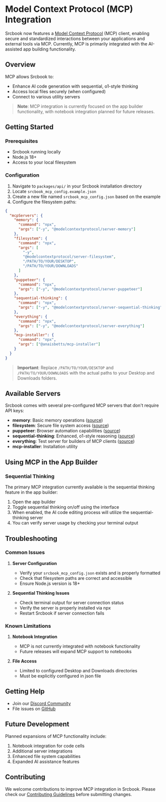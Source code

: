 # Model Context Protocol (MCP) Integration

Srcbook now features a [Model Context Protocol](https://modelcontextprotocol.io) (MCP) client, enabling secure and standardized interactions between your applications and external tools via MCP. Currently, MCP is primarily integrated with the AI-assisted app building functionality.

## Overview

MCP allows Srcbook to:
- Enhance AI code generation with sequential, o1-style thinking
- Access local files securely (when configured)
- Connect to various utility servers

> **Note**: MCP integration is currently focused on the app builder functionality, with notebook integration planned for future releases.

## Getting Started

### Prerequisites

- Srcbook running locally
- Node.js 18+
- Access to your local filesystem

### Configuration

1. Navigate to `packages/api/` in your Srcbook installation directory
2. Locate `srcbook_mcp_config.example.json`
3. Create a new file named `srcbook_mcp_config.json` based on the example
4. Configure the filesystem paths:

```json
{
  "mcpServers": {
    "memory": {
      "command": "npx",
      "args": ["-y", "@modelcontextprotocol/server-memory"]
    },
    "filesystem": {
      "command": "npx",
      "args": [
        "-y",
        "@modelcontextprotocol/server-filesystem",
        "/PATH/TO/YOUR/DESKTOP",
        "/PATH/TO/YOUR/DOWNLOADS"
      ]
    },
    "puppeteer": {
      "command": "npx",
      "args": ["-y", "@modelcontextprotocol/server-puppeteer"]
    },
    "sequential-thinking": {
      "command": "npx",
      "args": ["-y", "@modelcontextprotocol/server-sequential-thinking"]
    },
    "everything": {
      "command": "npx",
      "args": ["-y", "@modelcontextprotocol/server-everything"]
    },
    "mcp-installer": {
      "command": "npx",
      "args": ["@anaisbetts/mcp-installer"]
    }
  }
}
```

> **Important**: Replace `/PATH/TO/YOUR/DESKTOP` and `/PATH/TO/YOUR/DOWNLOADS` with the actual paths to your Desktop and Downloads folders.

## Available Servers

Srcbook comes with several pre-configured MCP servers that don't require API keys:

- **memory**: Basic memory operations ([source](https://github.com/modelcontextprotocol/servers/tree/main/src/memory))
- **filesystem**: Secure file system access ([source](https://github.com/modelcontextprotocol/servers/tree/main/src/filesystem))
- **puppeteer**: Browser automation capabilities ([source](https://github.com/modelcontextprotocol/servers/tree/main/src/puppeteer))
- **sequential-thinking**: Enhanced, o1-style reasoning ([source](https://github.com/modelcontextprotocol/servers/tree/main/src/sequentialthinking))
- **everything**: Test server for builders of MCP clients ([source](https://github.com/modelcontextprotocol/servers/tree/main/src/everything))
- **mcp-installer**: Installation utility

## Using MCP in the App Builder

### Sequential Thinking

The primary MCP integration currently available is the sequential thinking feature in the app builder:

1. Open the app builder
2. Toggle sequential thinking on/off using the interface
3. When enabled, the AI code editing process will utilize the sequential-thinking server
4. You can verify server usage by checking your terminal output

## Troubleshooting

### Common Issues

1. **Server Configuration**
   - Verify your `srcbook_mcp_config.json` exists and is properly formatted
   - Check that filesystem paths are correct and accessible
   - Ensure Node.js version is 18+

2. **Sequential Thinking Issues**
   - Check terminal output for server connection status
   - Verify the server is properly installed via npx
   - Restart Srcbook if server connection fails

### Known Limitations

1. **Notebook Integration**
   - MCP is not currently integrated with notebook functionality
   - Future releases will expand MCP support to notebooks

2. **File Access**
   - Limited to configured Desktop and Downloads directories
   - Must be explicitly configured in json file

## Getting Help

- Join our [Discord Community](https://discord.gg/shDEGBSe2d)
- File issues on [GitHub](https://github.com/srcbookdev/srcbook)

## Future Development

Planned expansions of MCP functionality include:

1. Notebook integration for code cells
2. Additional server integrations
3. Enhanced file system capabilities
4. Expanded AI assistance features

## Contributing

We welcome contributions to improve MCP integration in Srcbook. Please check our [Contributing Guidelines](CONTRIBUTING.md) before submitting changes.